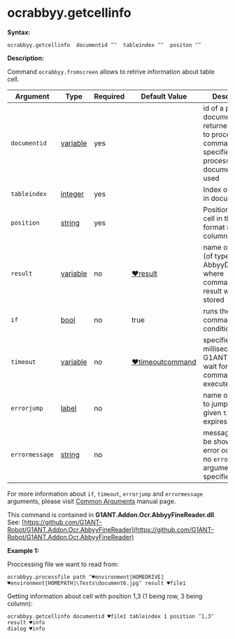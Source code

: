 # ocrabbyy.getcellinfo

**Syntax:**

```G1ANT
ocrabbyy.getcellinfo  documentid ‴‴  tableindex ‴‴  positon ‴‴
```

**Description:**

Command `ocrabbyy.fromscreen` allows to retrive information about table cell.

| Argument | Type | Required | Default Value | Description |
| -------- | ---- | -------- | ------------- | ----------- |
|`documentid`| [variable](https://github.com/G1ANT-Robot/G1ANT.Manual/blob/master/G1ANT-Language/Special-Characters/variable.md) | yes | | id of a processed document returned by a call to processfile command. If not specified last processed document is used |
|`tableindex`| [integer](https://github.com/G1ANT-Robot/G1ANT.Manual/blob/master/G1ANT-Language/Structures/integer.md) | yes |  | Index of a table in document |
|`position`| [string](https://github.com/G1ANT-Robot/G1ANT.Manual/blob/master/G1ANT-Language/Structures/string.md) | yes | | Position of the cell in the table in format row, column |
|`result`| [variable](https://github.com/G1ANT-Robot/G1ANT.Manual/blob/master/G1ANT-Language/Special-Characters/variable.md) | no | [♥result](https://github.com/G1ANT-Robot/G1ANT.Manual/blob/master/G1ANT-Language/Common-Arguments.md)  | name of variable (of type AbbyyDocument) where command’s result will be stored  |
|`if`| [bool](https://github.com/G1ANT-Robot/G1ANT.Manual/blob/master/G1ANT-Language/Structures/bool.md) | no | true | runs the command only if condition is true |
|`timeout`| [variable](https://github.com/G1ANT-Robot/G1ANT.Manual/blob/master/G1ANT-Language/Special-Characters/variable.md) | no | [♥timeoutcommand](https://github.com/G1ANT-Robot/G1ANT.Manual/blob/master/G1ANT-Language/Variables/Special-Variables.md)  | specifies time in milliseconds for G1ANT.Robot to wait for the command to be executed |
|`errorjump` | [label](https://github.com/G1ANT-Robot/G1ANT.Manual/blob/master/G1ANT-Language/Structures/label.md) | no | | name of the label to jump to if given `timeout` expires |
|`errormessage`| [string](https://github.com/G1ANT-Robot/G1ANT.Manual/blob/master/G1ANT-Language/Structures/string.md) | no |  | message that will be shown in case error occurs and no `errorjump` argument is specified |

For more information about `if`, `timeout`, `errorjump` and `errormessage` arguments, please visit [Common Arguments](https://github.com/G1ANT-Robot/G1ANT.Manual/blob/master/G1ANT-Language/Common-Arguments.md)  manual page.

This command is contained in **G1ANT.Addon.Ocr.AbbyyFineReader.dll**.
See: [https://github.com/G1ANT-Robot/G1ANT.Addon.Ocr.AbbyyFineReader](https://github.com/G1ANT-Robot/G1ANT.Addon.Ocr.AbbyyFineReader)

**Example 1:**

Proccessing file we want to read from:

```G1ANT
ocrabbyy.processfile path ‴♥environment⟦HOMEDRIVE⟧♥environment⟦HOMEPATH⟧\Tests\document6.jpg‴ result ♥file1
```

Getting information about cell with position 1,3 (1 being row, 3 being column):

```G1ANT
ocrabbyy.getcellinfo documentid ♥file1 tableindex 1 position ‴1,3‴ result ♥info
dialog ♥info
```
